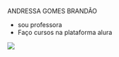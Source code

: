 ANDRESSA GOMES BRANDÃO
- sou professora
- Faço cursos na plataforma alura


![](https://media.tenor.com/ZYYMDuIms04AAAAM/chesscom-chess.gif)
 



